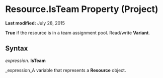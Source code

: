 
# Resource.IsTeam Property (Project)

 **Last modified:** July 28, 2015

 **True** if the resource is in a team assignment pool. Read/write **Variant**.

## Syntax

 _expression_. **IsTeam**

 _expression_A variable that represents a  **Resource** object.

